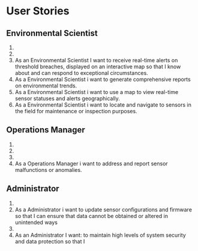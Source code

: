 # User Stories

## Environmental Scientist

1. 
2. 
3. As an Environmental Scientist I want to receive real-time alerts on threshold breaches, displayed on an interactive map so that I know about and can respond to exceptional circumstances.
4. As a Environmental Scientist i want to generate comprehensive reports on environmental trends.
5. As a Environmental Scientist i want to use a map to view real-time sensor statuses and alerts geographically.
6. As a Environmental Scientist i want to locate and navigate to sensors in the field for maintenance or inspection purposes.  

## Operations Manager

1. 
2. 
3. 
4. As a Operations Manager i want to address and report sensor malfunctions or anomalies.

## Administrator

1.  
2. As a Administrator i want to update sensor configurations and firmware so that I can ensure that data cannot be obtained or altered in unintended ways
3.
4. As an Administrator I want: to maintain high levels of system security and data protection so that I
